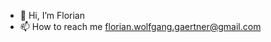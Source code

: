 - 👋 Hi, I’m Florian
- 📫 How to reach me florian.wolfgang.gaertner@gmail.com

<!---
floran22/floran22 is a ✨ special ✨ repository because its `README.md` (this file) appears on your GitHub profile.
You can click the Preview link to take a look at your changes.
--->
